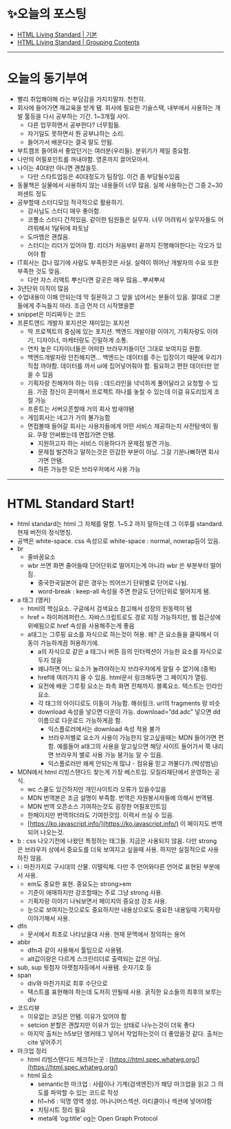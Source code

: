 # ✨오늘의 포스팅
- [HTML Living Standard | 기본](https://ryungom.tistory.com/58)
- [HTML Living Standard | Grouping Contents](https://ryungom.tistory.com/69)

---
# 오늘의 동기부여
-   빨리 취업해야해 라는 부담감을 가지지말자. 천천히.
-   회사에 들어가면 재교육을 받게 됌. 회사에 필요한 기술스택, 내부에서 사용하는 개발 툴등을 다시 공부하는 기간. 1~3개월 사이.
    -   다른 업무하면서 공부한다? 너무힘듦.
    -   자기일도 못하면서 뭔 공부냐하는 소리.
    -   들어가서 배운다는 결국 말도 안됨.
-   부트캠프 들어와서 좋았던거는 여러분(우리들). 분위기가 제일 중요함.
-   나만의 어필포인트를 꺼내야함. 영혼까지 끌어모아서.
-   나이는 40대만 아니면 괜찮을듯.
    -   다만 스타트업등은 40대정도가 팀장임. 이건 좀 부담될수있음
-   동물책은 실물에서 사용하지 않는 내용들이 너무 많음. 실제 사용하는건 그중 2~30퍼센트 정도
-   공부할때 스터디모임 적극적으로 활용하기.
    -   강사님도 스터디 매우 좋아함.
    -   코뿔소 스터디 간적있음. 같이한 팀원들은 실무자. 너무 어려워서 실무자들도 어려워해서 1달뒤에 파토남
    -   도마뱀은 괜찮음.
    -   스터디는 리더가 있어야 함. 리더가 처음부터 끝까지 진행해야한다는 각오가 있어야 함
-   IT회사는 겁나 많기에 사람도 부족한것은 사실. 실력이 뛰어난 개발자의 수요 또한 부족한 것도 맞음.
    -   다만 자스 리액트 뿌신다면 갈곳은 매우 많음...뿌셔뿌셔
-   3년단위 이직이 많음
-   수업내용이 이해 안되는데 막 질문하고 그 앞을 넘어서는 분들이 있음. 절대로 그분들에게 주늑들지 마라. 조금 먼저 더 시작했을뿐
-   snippet은 미리짜두는 코드
-   프론트엔드 개발자 포지션은 재미있는 포지션
    -   딱 프로젝트의 중심에 있는 포지션. 백엔드 개발이랑 이야기, 기획자랑도 이야기, 디자이너, 마케터랑도 긴밀하게 소통.
    -   연차 높은 디자이너들은 어떠한 브라우저들이던 그대로 보여지길 원함.
    -   백엔드개발자랑 안친해지면... 백엔드는 데이터를 주는 입장이기 때문에 우리가 직접 까야함. 데이터를 까서 ui에 집어넣어줘야 함. 필요하고 편한 데이터만 얻을 수 있음
    -   기획자랑 친해져야 하는 이유 : 데드라인을 넉넉하게 풀어달라고 요청할 수 있음. 가끔 정신이 혼미해서 프로젝트 하나를 놓칠 수 있는데 이걸 유도리있게 조절 가능
    -   프론트는 서버오픈할때 거의 회사 밤새야됌
    -   게임회사는 네고가 거의 불가능함
    -   면접볼때 들어갈 회사는 사용자들에게 어떤 서비스 제공하는지 사전탐색이 필요. 쿠팡 안써봤는데 면접가면 안됌.
        -   지원하고자 하는 서비스 이용하다가 문제점 발견 가능.
        -   문제점 발견하고 말하는것은 민감한 부분이 아님. 그걸 기분나빠하면 회사 가면 안됌.
        -   하튼 가능한 모든 브라우저에서 사용 가능
---
# HTML Standard Start!
-   html standard는 html 그 자체를 말함. 1~5.2 까지 말하는데 그 이후를 standard. 현재 버전의 정식명칭.
-   공백은 white-space. css 속성으로 white-space : normal, nowrap등이 있음.
-   br
    -   줄바꿈요소
    -   wbr 쓰면 화면 줄어들때 단어단위로 떨어지는게 아니라 wbr 쓴 부분부터 떨어짐.
        -   중국한국일본어 같은 경우는 띄어쓰기 단위별로 단어로 나뉨.
        -   word-break : keep-all 속성을 주면 한글도 단어단위로 떨어지게 됌.
-   a 태그 (앵커)
    -   html의 핵심요소. 구글에서 검색요소 참고해서 성장의 원동력이 됌
    -   href = 하이퍼레퍼런스. 자바스크립트로도 경로 지정 가능하지만, 웹 접근성에 위배됨으로 href 속성을 사용해주는게 좋음
    -   a태그는 그루핑 요소를 자식으로 하는것이 허용. 왜? 큰 요소들을 클릭해서 이동이 가능하게끔 허용하기에.
        -   a의 자식으로 같은 a 태그나 버튼 등의 인터렉션이 가능한 요소를 자식으로 두지 않음
        -   왜냐하면 어느 요소가 눌려야하는지 브라우저에게 알릴 수 없기에.(중복)
        -   href에 여러가지 올 수 있음. html문서 링크해두면 그 페이지가 열림.
        -   요전에 배운 그루핑 요소는 좌측 화면 전체까지. 블록요소. 텍스트는 인라인요소.
        -   각 태그의 아이디로도 이동이 가능함. 해쉬링크. url의 fragments 랑 비슷
        -   download 속성을 넣으면 다운이 가능. download=”dd.adc” 넣으면 dd이름으로 다운로드 가능하게끔 함.
            -   익스플로러에서는 download 속성 적용 불가
            -   브라우저별로 요소가 사용이 가능한지 알고싶을때는 MDN 들어가면 편함. 예를들어 a태그의 사용을 알고싶으면 해당 사이트 들어가서 쭉 내리면 브라우저 별로 사용 가능 붕가능 알 수 있음.
            -   익스플로러만 왜케 안되는게 많냐 - 점유율 믿고 까불다가.(박성범님)
-   MDN에서 html 리빙스탠다드 찾는게 가장 베스트임. 모질라재단에서 운영하는 공식.
    -   wc 스쿨도 있긴하지만 개인사이트라 오류가 있을수있음
    -   MDN 번역본은 조금 설명이 부족함. 번역은 자원봉사자들에 의해서 번역됌.
    -   MDN 번역 오픈소스 기여하는것도 굉장한 어필포인트임
    -   한페이지만 번역하더라도 기여한것임. 이력서 쓰실 수 있음.
    -   [https://ko.javascript.info/](https://ko.javascript.info/) 이 페이지도 번역되어 나오는것.
-   b : css 나오기전에 나왔던 특정하는 태그들. 지금은 사용되지 않음. 다만 strong 은 브라우저 상에서 중요도를 더욱 보여지고 싶을때 사용. 하지만 실질적으로 사용하진 않음.
-   i : 마찬가지로 구시대의 산물. 이탤릭체. 다만 주 언어와다른 언어로 표현된 부분에서 사용.
    -   em도 중요한 표현. 중요도는 strong>em
    -   기준이 애매하지만 강조할때는 주로 그냥 strong 사용.
    -   기획자랑 이야기 나눠보면서 페이지의 중요성 강조 사용.
    -   눈으로 보여지는것으로도 중요하지만 내용상으로도 중요한 내용일때 기획자랑 이야기해서 사용.
-   dfn
    -   문서에서 최초로 나타났을대 사용. 현재 문맥에서 정의하는 용어
-   abbr
    -   dfn과 같이 사용해서 툴팁으로 사용됌.
    -   alt값이랑은 다르게 스크린리더로 출력되는 값은 아님.
-   sub, sup 윗첨자 아랫첨자등에서 사용됌. 숫자기호 등
-   span
    -   div와 마찬가지로 최후 수단으로
    -   텍스트를 표현해야 하는데 도저히 안될때 사용. 굵직한 요소들의 최후의 보루는 div
  -   코드리뷰
      -   이유없는 코딩은 안됌. 이유가 있어야 함
      -   setcion 분할은 괜찮지만 이유가 있는 상태로 나누는것이 더욱 좋다
      -   마지막 출처는 h5보단 앵커태그 넣어서 작업하는것이 더 좋았을것 같다. 출처는 cite 넣어주기
- 마크업 정리
    - html 리빙스탠다드 체크하는곳 : [https://html.spec.whatwg.org/](https://html.spec.whatwg.org/)
    - html 요소
        - semantic한 마크업 : 사람이나 기계(검색엔진)가 해당 마크업을 읽고 그 의도를 파악할 수 있는 코드로 작성
        - h1~h6 : 익명 영역 생성. 어나니머스섹션. 아티클이나 섹션에 넣어야함
        - 치팅시트 정리 필요
        - meta에 ‘og:title’ og는 Open Graph Protocol
